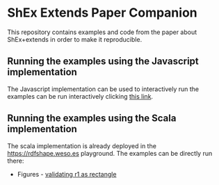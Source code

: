 # ShEx Extends Paper Companion

This repository contains examples and code from the paper about ShEx+extends in order to make it reproducible. 

## Running the examples using the Javascript implementation

The Javascript implementation can be used to interactively run the examples can be run interactively clicking <a href="https://shex.io/webapps/shex.js/packages/shex-webapp/doc/shex-simple?manifestURL=https://raw.githubusercontent.com/weso/shex_extends_paper_companion/master/examples/manifest.yml">this link</a>.

## Running the examples using the Scala implementation

The scala implementation is already deployed in the https://rdfshape.weso.es playground. The examples can be directly run there:

- Figures - <a href="https://rdfshape.weso.es/shexValidate?data=prefix%20%3A%20%20%20%20%20%20%20%3Chttp%3A%2F%2Fexample.org%2F%3E%0Aprefix%20xsd%3A%20%20%20%20%3Chttp%3A%2F%2Fwww.w3.org%2F2001%2FXMLSchema%23%3E%0A%0A%3Aorigin%20%3Acomponent%20%0A%20%5B%3Atype%20%3ALabel%3B%20%3Avalue%20%22Origin%22%5D%20%2C%0A%20%5B%3Atype%20%3AXCoord%3B%20%3Avalue%200%5D%20%2C%20%5B%3Atype%20%3AYCoord%3B%20%3Avalue%200%5D%20.%0A%0A%3Abad1%20%3Acomponent%20%0A%20%20%20%20%5B%20%3Atype%20%3ALabel%3B%20%3Avalue%20%22Origin%22%20%5D%20%2C%0A%20%20%20%20%5B%20%3Atype%20%3AXCoord%3B%20%3Avalue%200%3B%20%5D%20%2C%0A%20%20%20%20%5B%20%3Atype%20%3AXCoord%3B%20%3Avalue%201%3B%20%5D%20%2C%0A%20%20%20%20%5B%20%3Atype%20%3AYCoord%3B%20%3Avalue%200%3B%20%5D%20.%0A%0A%3Abad2%20%3Acomponent%20%20%20%20%20%0A%20%20%20%20%5B%20%3Atype%20%3ALabel%3B%20%3Avalue%20%22Unspecified%22%20%5D%20.%0A%20%20%20%20%0A%3Ar1%20%3Acomponent%20%0A%20%5B%3Atype%20%3ALabel%3B%20%3Avalue%20%22A%20red%20rectangle%22%5D%20%2C%0A%20%5B%3Atype%20%3AXCoord%3B%20%3Avalue%202%5D%2C%20%5B%3Atype%20%3AYCoord%3B%20%3Avalue%203%5D%2C%0A%20%5B%3Atype%20%3AColor%3B%20%3Avalue%20%3ARed%5D%2C%20%0A%20%5B%3Atype%20%3AHeight%3B%20%3Avalue%204%5D%2C%20%5B%3Atype%20%3AWidth%3B%20%3Avalue%205%5D%20.&dataFormat=Turtle&dataInference=NONE&dataSource=byText&schema=prefix%20%3A%20%20%20%20%20%20%20%3Chttp%3A%2F%2Fexample.org%2F%3E%0Aprefix%20xsd%3A%20%20%20%20%3Chttp%3A%2F%2Fwww.w3.org%2F2001%2FXMLSchema%23%3E%0Aprefix%20schema%3A%20%3Chttp%3A%2F%2Fschema.org%2F%3E%0A%0Aabstract%20%3CFigure%3E%20%7B%0A%20%3Acomponent%20%40%3CLabel%3E%0A%7D%0A%0A%3CLabel%3E%20%7B%20%3Atype%20%5B%20%3ALabel%20%5D%3B%20%3Avalue%20xsd%3Astring%20%7D%0A%0A%3CGeoFigure%3E%20extends%20%40%3CFigure%3E%20%7B%0A%20%20%3Acomponent%20%40%3CPosX%3E%20%3B%0A%20%20%3Acomponent%20%40%3CPosY%3E%0A%7D%0A%0A%3CPosX%3E%20%7B%20%3Atype%20%5B%20%3AXCoord%20%5D%3B%20%3Avalue%20xsd%3Ainteger%20%7D%0A%3CPosY%3E%20%7B%20%3Atype%20%5B%20%3AYCoord%20%5D%3B%20%3Avalue%20xsd%3Ainteger%20%7D%0A%0A%3CColoredFigure%3E%20extends%20%40%3CFigure%3E%20%7B%0A%20%20%3Acomponent%20%40%3CColor%3E%0A%7D%0A%0A%3CRectangle%3E%20extends%20%40%3CGeoFigure%3E%20extends%20%40%3CColoredFigure%3E%20%7B%0A%20%20%3Acomponent%20%40%3CHeight%3E%20%3B%0A%20%20%3Acomponent%20%40%3CWidth%3E%0A%7D%0A%0A%3CColor%3E%20%7B%3Atype%20%5B%20%3AColor%20%5D%3B%20%3Avalue%20%5B%3ARed%20%3AGreen%20%3ABlue%20%5D%20%7D%0A%3CHeight%3E%20%7B%3Atype%20%5B%20%3AHeight%20%5D%3B%20%3Avalue%20xsd%3Ainteger%20%7D%0A%3CWidth%3E%20%7B%3Atype%20%5B%20%3AWidth%20%5D%3B%20%3Avalue%20xsd%3Ainteger%20%7D&schemaEngine=ShEx&schemaFormat=ShExC&schemaSource=byText&shape-map=%3Ar1%40%3CRectangle%3E&shapeMapFormat=Compact&shapeMapSource=byText&triggerMode=ShapeMap">validating r1 as rectangle</a>